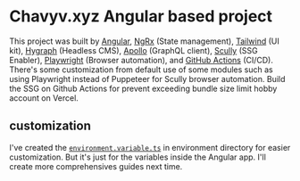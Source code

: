 # Chavyv.xyz Angular based project

This project was built by [Angular](https://angular.io/), [NgRx](https://ngrx.io/) (State management), [Tailwind](https://tailwindcss.com/) (UI kit), [Hygraph](https://hygraph.com/) (Headless CMS), [Apollo](https://www.apollographql.com/) (GraphQL client), [Scully](https://scully.io/) (SSG Enabler), [Playwright](https://playwright.dev/) (Browser automation), and [GitHub Actions](https://github.com/features/actions) (CI/CD). There's some customization from default use of some modules such as using Playwright instead of Puppeteer for Scully browser automation. Build the SSG on Github Actions for prevent exceeding bundle size limit hobby account on Vercel.

## customization

I've created the [`environment.variable.ts`](https://github.com/akbar2habibullah/chavyv-xyz-angular/blob/master/src/environments/environment.variables.ts) in environment directory for easier customization. But it's just for the variables inside the Angular app. I'll create more comprehensives guides next time.
